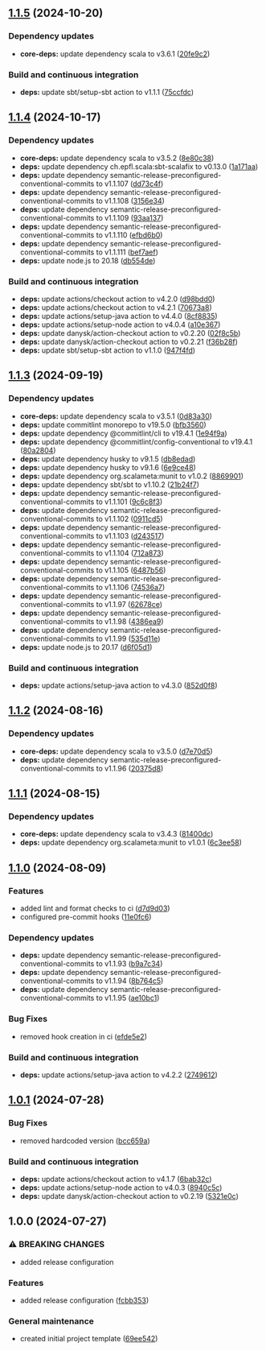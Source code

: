 ## [1.1.5](https://github.com/LetsStreamIt/Template-for-Scala3-Projects/compare/v1.1.4...v1.1.5) (2024-10-20)

### Dependency updates

* **core-deps:** update dependency scala to v3.6.1 ([20fe9c2](https://github.com/LetsStreamIt/Template-for-Scala3-Projects/commit/20fe9c2ac088f6eb405aa39114ea65d33f2eabf4))

### Build and continuous integration

* **deps:** update sbt/setup-sbt action to v1.1.1 ([75ccfdc](https://github.com/LetsStreamIt/Template-for-Scala3-Projects/commit/75ccfdc739059c2a402d2a116a99e822c02e553d))

## [1.1.4](https://github.com/LetsStreamIt/Template-for-Scala3-Projects/compare/v1.1.3...v1.1.4) (2024-10-17)

### Dependency updates

* **core-deps:** update dependency scala to v3.5.2 ([8e80c38](https://github.com/LetsStreamIt/Template-for-Scala3-Projects/commit/8e80c389bac7bdaf0d8719286bd4cfcb8e914e68))
* **deps:** update dependency ch.epfl.scala:sbt-scalafix to v0.13.0 ([1a171aa](https://github.com/LetsStreamIt/Template-for-Scala3-Projects/commit/1a171aa756b60e1a31f168104db117ac81a03f7d))
* **deps:** update dependency semantic-release-preconfigured-conventional-commits to v1.1.107 ([dd73c4f](https://github.com/LetsStreamIt/Template-for-Scala3-Projects/commit/dd73c4f44ae254ab39ccb84834b655075cfa5b5b))
* **deps:** update dependency semantic-release-preconfigured-conventional-commits to v1.1.108 ([3156e34](https://github.com/LetsStreamIt/Template-for-Scala3-Projects/commit/3156e347346867db05a4e23dea9150abb5347393))
* **deps:** update dependency semantic-release-preconfigured-conventional-commits to v1.1.109 ([93aa137](https://github.com/LetsStreamIt/Template-for-Scala3-Projects/commit/93aa137195448e4ee41e592545bafae79824bff8))
* **deps:** update dependency semantic-release-preconfigured-conventional-commits to v1.1.110 ([efbd6b0](https://github.com/LetsStreamIt/Template-for-Scala3-Projects/commit/efbd6b06632c679215e58057268df27bd300c9b6))
* **deps:** update dependency semantic-release-preconfigured-conventional-commits to v1.1.111 ([bef7aef](https://github.com/LetsStreamIt/Template-for-Scala3-Projects/commit/bef7aef58855433867b491f720f7925e54d3bb7e))
* **deps:** update node.js to 20.18 ([db554de](https://github.com/LetsStreamIt/Template-for-Scala3-Projects/commit/db554de8bd14b2903ca26a0a2a21dcb4a34058ae))

### Build and continuous integration

* **deps:** update actions/checkout action to v4.2.0 ([d98bdd0](https://github.com/LetsStreamIt/Template-for-Scala3-Projects/commit/d98bdd049942cf60160bfab343bf5161d5a65723))
* **deps:** update actions/checkout action to v4.2.1 ([70673a8](https://github.com/LetsStreamIt/Template-for-Scala3-Projects/commit/70673a860d64a484f4c1f9b6663b62194203a71a))
* **deps:** update actions/setup-java action to v4.4.0 ([8cf8835](https://github.com/LetsStreamIt/Template-for-Scala3-Projects/commit/8cf8835a221686b7016e7f7cbff804b72422c56b))
* **deps:** update actions/setup-node action to v4.0.4 ([a10e367](https://github.com/LetsStreamIt/Template-for-Scala3-Projects/commit/a10e3677cb0200f1ef0113e675b322ab4221de59))
* **deps:** update danysk/action-checkout action to v0.2.20 ([02f8c5b](https://github.com/LetsStreamIt/Template-for-Scala3-Projects/commit/02f8c5bb71e633c6bc04bd0b5f52ff8ad2f4e793))
* **deps:** update danysk/action-checkout action to v0.2.21 ([f36b28f](https://github.com/LetsStreamIt/Template-for-Scala3-Projects/commit/f36b28fa86183bd7fb0ed34f5447cade1df1cda8))
* **deps:** update sbt/setup-sbt action to v1.1.0 ([947f4fd](https://github.com/LetsStreamIt/Template-for-Scala3-Projects/commit/947f4fd3613f3a1447071670a511861444d38961))

## [1.1.3](https://github.com/LetsStreamIt/Template-for-Scala3-Projects/compare/v1.1.2...v1.1.3) (2024-09-19)

### Dependency updates

* **core-deps:** update dependency scala to v3.5.1 ([0d83a30](https://github.com/LetsStreamIt/Template-for-Scala3-Projects/commit/0d83a307a0cc2399458f70e66fdbde5755092a76))
* **deps:** update commitlint monorepo to v19.5.0 ([bfb3560](https://github.com/LetsStreamIt/Template-for-Scala3-Projects/commit/bfb356019a21c289a0ec888dc6727592ba43edba))
* **deps:** update dependency @commitlint/cli to v19.4.1 ([1e94f9a](https://github.com/LetsStreamIt/Template-for-Scala3-Projects/commit/1e94f9a8adb15fc03acb3bf90e72067469317d4d))
* **deps:** update dependency @commitlint/config-conventional to v19.4.1 ([80a2804](https://github.com/LetsStreamIt/Template-for-Scala3-Projects/commit/80a280489689ff40b98022b8da14ffc0caa2f263))
* **deps:** update dependency husky to v9.1.5 ([db8edad](https://github.com/LetsStreamIt/Template-for-Scala3-Projects/commit/db8edadb86c3bcd350d2a29238ac853eb0454643))
* **deps:** update dependency husky to v9.1.6 ([6e9ce48](https://github.com/LetsStreamIt/Template-for-Scala3-Projects/commit/6e9ce48c8e3d30304730c1da1304bc0c1954373b))
* **deps:** update dependency org.scalameta:munit to v1.0.2 ([8869901](https://github.com/LetsStreamIt/Template-for-Scala3-Projects/commit/886990168c17dbb31c6cf9d8f0b27ad0ef7d90af))
* **deps:** update dependency sbt/sbt to v1.10.2 ([21b24f7](https://github.com/LetsStreamIt/Template-for-Scala3-Projects/commit/21b24f7cb2da089be04181183e781cb1235eb213))
* **deps:** update dependency semantic-release-preconfigured-conventional-commits to v1.1.101 ([9c6c8f3](https://github.com/LetsStreamIt/Template-for-Scala3-Projects/commit/9c6c8f39bf61ae5d7e56e14a17c0af60c0fa094a))
* **deps:** update dependency semantic-release-preconfigured-conventional-commits to v1.1.102 ([0911cd5](https://github.com/LetsStreamIt/Template-for-Scala3-Projects/commit/0911cd508719aa341583131ed8662c37e8518232))
* **deps:** update dependency semantic-release-preconfigured-conventional-commits to v1.1.103 ([d243517](https://github.com/LetsStreamIt/Template-for-Scala3-Projects/commit/d243517986edbc5ae2f97b5f75aec3e218cb0b19))
* **deps:** update dependency semantic-release-preconfigured-conventional-commits to v1.1.104 ([712a873](https://github.com/LetsStreamIt/Template-for-Scala3-Projects/commit/712a873095e701faae98f16e8c8b05f0aca08460))
* **deps:** update dependency semantic-release-preconfigured-conventional-commits to v1.1.105 ([6487b56](https://github.com/LetsStreamIt/Template-for-Scala3-Projects/commit/6487b5691f04f1cdad07210ff8026f65d6c01325))
* **deps:** update dependency semantic-release-preconfigured-conventional-commits to v1.1.106 ([74536a7](https://github.com/LetsStreamIt/Template-for-Scala3-Projects/commit/74536a7450eb52c1c8e753612c37b63ac64d8745))
* **deps:** update dependency semantic-release-preconfigured-conventional-commits to v1.1.97 ([62678ce](https://github.com/LetsStreamIt/Template-for-Scala3-Projects/commit/62678ce603b5c2b7d239221c93ba89f880a1e864))
* **deps:** update dependency semantic-release-preconfigured-conventional-commits to v1.1.98 ([4386ea9](https://github.com/LetsStreamIt/Template-for-Scala3-Projects/commit/4386ea9b4c96e7e3ab2566d449c43f300685ec7f))
* **deps:** update dependency semantic-release-preconfigured-conventional-commits to v1.1.99 ([535d11e](https://github.com/LetsStreamIt/Template-for-Scala3-Projects/commit/535d11e4bd8bdb67ac3d8c562d4e976138c3221b))
* **deps:** update node.js to 20.17 ([d6f05d1](https://github.com/LetsStreamIt/Template-for-Scala3-Projects/commit/d6f05d10b7b0106d96773f5be98464cb745ad76e))

### Build and continuous integration

* **deps:** update actions/setup-java action to v4.3.0 ([852d0f8](https://github.com/LetsStreamIt/Template-for-Scala3-Projects/commit/852d0f8b5a0c48bc955bea1838e7d6e2ffa33e9f))

## [1.1.2](https://github.com/LetsStreamIt/Template-for-Scala3-Projects/compare/v1.1.1...v1.1.2) (2024-08-16)

### Dependency updates

* **core-deps:** update dependency scala to v3.5.0 ([d7e70d5](https://github.com/LetsStreamIt/Template-for-Scala3-Projects/commit/d7e70d574772ad38f5cc388051bf7e0866fa6ae6))
* **deps:** update dependency semantic-release-preconfigured-conventional-commits to v1.1.96 ([20375d8](https://github.com/LetsStreamIt/Template-for-Scala3-Projects/commit/20375d8f1eef4987f5883321ff6e449772f144ea))

## [1.1.1](https://github.com/LetsStreamIt/Template-for-Scala3-Projects/compare/v1.1.0...v1.1.1) (2024-08-15)

### Dependency updates

* **core-deps:** update dependency scala to v3.4.3 ([81400dc](https://github.com/LetsStreamIt/Template-for-Scala3-Projects/commit/81400dced4fa6352a69d140aa4f06af8aed3d73d))
* **deps:** update dependency org.scalameta:munit to v1.0.1 ([6c3ee58](https://github.com/LetsStreamIt/Template-for-Scala3-Projects/commit/6c3ee58fd6551da00ce5b75bfb5e90797da11413))

## [1.1.0](https://github.com/LetsStreamIt/Template-for-Scala3-Projects/compare/v1.0.1...v1.1.0) (2024-08-09)

### Features

* added lint and format checks to ci ([d7d9d03](https://github.com/LetsStreamIt/Template-for-Scala3-Projects/commit/d7d9d036eeddf307810c52bd4caf89ce8080f100))
* configured pre-commit hooks ([11e0fc6](https://github.com/LetsStreamIt/Template-for-Scala3-Projects/commit/11e0fc6761419ca7ab1f80f3b41b9816f2201ecf))

### Dependency updates

* **deps:** update dependency semantic-release-preconfigured-conventional-commits to v1.1.93 ([b9a7c34](https://github.com/LetsStreamIt/Template-for-Scala3-Projects/commit/b9a7c34a8170ee6a4691e9a1431c31d5e9c3fc75))
* **deps:** update dependency semantic-release-preconfigured-conventional-commits to v1.1.94 ([8b764c5](https://github.com/LetsStreamIt/Template-for-Scala3-Projects/commit/8b764c5f17e6032f13aa5a2ebf71cdc5f294b93d))
* **deps:** update dependency semantic-release-preconfigured-conventional-commits to v1.1.95 ([ae10bc1](https://github.com/LetsStreamIt/Template-for-Scala3-Projects/commit/ae10bc199d53974a59aedf4c371cc887e5705bf7))

### Bug Fixes

* removed hook creation in ci ([efde5e2](https://github.com/LetsStreamIt/Template-for-Scala3-Projects/commit/efde5e23b9b30cebe9e2509b09787f47566ce288))

### Build and continuous integration

* **deps:** update actions/setup-java action to v4.2.2 ([2749612](https://github.com/LetsStreamIt/Template-for-Scala3-Projects/commit/27496129827cc8bac7d5700fa81d44863824f955))

## [1.0.1](https://github.com/LetsStreamIt/Template-for-Scala3-Projects/compare/v1.0.0...v1.0.1) (2024-07-28)

### Bug Fixes

* removed hardcoded version ([bcc659a](https://github.com/LetsStreamIt/Template-for-Scala3-Projects/commit/bcc659a3dad3dc0922634375286d94cf3a62858b))

### Build and continuous integration

* **deps:** update actions/checkout action to v4.1.7 ([6bab32c](https://github.com/LetsStreamIt/Template-for-Scala3-Projects/commit/6bab32c1beb260c08fa9462c56ef30c07a92c4be))
* **deps:** update actions/setup-node action to v4.0.3 ([8940c5c](https://github.com/LetsStreamIt/Template-for-Scala3-Projects/commit/8940c5c8da353c4e5abee399deeffbaa96168ce0))
* **deps:** update danysk/action-checkout action to v0.2.19 ([5321e0c](https://github.com/LetsStreamIt/Template-for-Scala3-Projects/commit/5321e0cdce7e59d3082555ec2ed3e1ed0514ad6c))

## 1.0.0 (2024-07-27)

### ⚠ BREAKING CHANGES

* added release configuration

### Features

* added release configuration ([fcbb353](https://github.com/LetsStreamIt/Template-for-Scala3-Projects/commit/fcbb35396ff500d19775d5495c3058aa9a8db6df))

### General maintenance

* created initial project template ([69ee542](https://github.com/LetsStreamIt/Template-for-Scala3-Projects/commit/69ee5423a9e5af031da8235997af6db161438e24))

